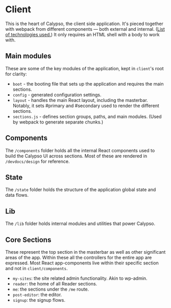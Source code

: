 # Client

This is the heart of Calypso, the client side application. It's pieced together with webpack from different components — both external and internal. ([List of technologies used.](../docs/guide/tech-behind-calypso.md)) It only requires an HTML shell with a body to work with.

## Main modules

These are some of the key modules of the application, kept in `client`'s root for clarity:

- `boot` - the booting file that sets up the application and requires the main sections.
- `config` - generated configuration settings.
- `layout` - handles the main React layout, including the masterbar. Notably, it sets #primary and #secondary used to render the different sections.
- `sections.js` - defines section groups, paths, and main modules. (Used by webpack to generate separate chunks.)

## Components

The `/components` folder holds all the internal React components used to build the Calypso UI across sections. Most of these are rendered in `/devdocs/design` for reference.

## State

The `/state` folder holds the structure of the application global state and data flows.

## Lib

The `/lib` folder holds internal modules and utilities that power Calypso.

## Core Sections

These represent the top section in the masterbar as well as other significant areas of the app. Within these all the controllers for the entire app are expressed. Most React app-components live within their specific section and not in `client/components`.

- `my-sites`: the site related admin functionality. Akin to wp-admin.
- `reader`: the home of all Reader sections.
- `me`: the sections under the `/me` route.
- `post-editor`: the editor.
- `signup`: the signup flows.
